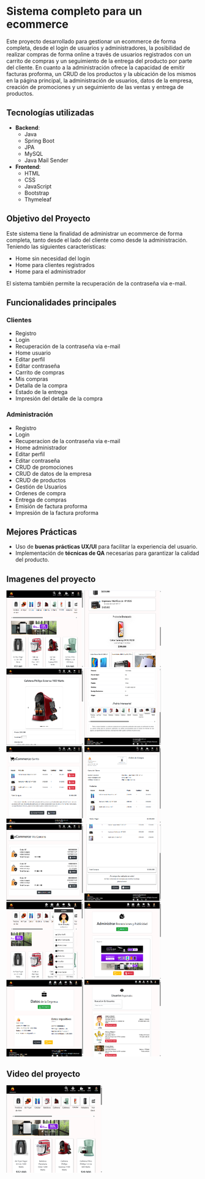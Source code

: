 # Sistema completo para un ecommerce

Este proyecto desarrollado para gestionar un ecommerce de forma completa, desde el login de usuarios y administradores, la posibilidad de realizar compras de forma online a través de usuarios registrados con un carrito de compras y un seguimiento de la entrega del producto por parte del cliente. En cuanto a la administración ofrece la capacidad de emitir facturas proforma, un CRUD de los productos y la ubicación de los mismos en la página principal, la administración de usuarios, datos de la empresa, creación de promociones y un seguimiento de las ventas y entrega de productos.

## Tecnologías utilizadas
- **Backend**:
  - Java
  - Spring Boot
  - JPA
  - MySQL
  - Java Mail Sender
- **Frontend**:
  - HTML
  - CSS
  - JavaScript
  - Bootstrap
  - Thymeleaf

## Objetivo del Proyecto

Este sistema tiene la finalidad de administrar un ecommerce de forma completa, tanto desde el lado del cliente como desde la administración. Teniendo las siguientes caracteristicas:

- Home sin necesidad del login
- Home para clientes registrados
- Home para el administrador

El sistema también permite la recuperación de la contraseña via e-mail.

## Funcionalidades principales

### Clientes

- Registro
- Login
- Recuperación de la contraseña via e-mail
- Home usuario
- Editar perfil
- Editar contraseña
- Carrito de compras
- Mis compras
- Detalla de la compra
- Estado de la entrega
- Impresión del detalle de la compra

### Administración

- Registro
- Login
- Recuperacion de la contraseña via e-mail
- Home administrador
- Editar perfil
- Editar contraseña
- CRUD de promociones
- CRUD de datos de la empresa
- CRUD de productos
- Gestión de Usuarios
- Ordenes de compra
- Entrega de compras
- Emisión de factura proforma
- Impresión de la factura proforma

## Mejores Prácticas
- Uso de **buenas prácticas UX/UI** para facilitar la experiencia del usuario.
- Implementación de **técnicas de QA** necesarias para garantizar la calidad del producto.

## Imagenes del proyecto

<img src="https://github.com/elavincho/ecommerce/blob/master/images/Captura_de_pantalla_1.png" width="200" height="200" alt="img"/>                      <img src="https://github.com/elavincho/ecommerce/blob/master/images/Captura_de_pantalla_2.png" width="200" height="200" alt="img"/>                          <img src="https://github.com/elavincho/ecommerce/blob/master/images/Captura_de_pantalla_3.png" width="200" height="200" alt="img"/>                          <img src="https://github.com/elavincho/ecommerce/blob/master/images/Captura_de_pantalla_4.png" width="200" height="200" alt="img"/>                          <img src="https://github.com/elavincho/ecommerce/blob/master/images/Captura_de_pantalla_5.png" width="200" height="200" alt="img"/>
                          <img src="https://github.com/elavincho/ecommerce/blob/master/images/Captura_de_pantalla_6.png" width="200" height="200" alt="img"/>
                          <img src="https://github.com/elavincho/ecommerce/blob/master/images/Captura_de_pantalla_7.png" width="200" height="200" alt="img"/>
                          <img src="https://github.com/elavincho/ecommerce/blob/master/images/Captura_de_pantalla_8.png" width="200" height="200" alt="img"/>
                          <img src="https://github.com/elavincho/ecommerce/blob/master/images/Captura_de_pantalla_9.png" width="200" height="200" alt="img"/>
                          <img src="https://github.com/elavincho/ecommerce/blob/master/images/Captura_de_pantalla_10.png" width="200" height="200" alt="img"/>
                          <img src="https://github.com/elavincho/ecommerce/blob/master/images/Captura_de_pantalla_11.png" width="200" height="200" alt="img"/>
                          <img src="https://github.com/elavincho/ecommerce/blob/master/images/Captura_de_pantalla_12.png" width="200" height="200" alt="img"/>

## Video del proyecto

[![Video tutorial](https://github.com/elavincho/ecommerce/blob/master/images/img_video.png)](https://youtu.be/I5PJ5B-3OZ8)


